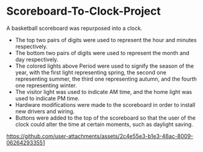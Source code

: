 # Scoreboard-To-Clock-Project

A basketball scoreboard was repurposed into a clock.
- The top two pairs of digits were used to represent the hour and minutes respectively.
- The bottom two pairs of digits were used to represent the month and day respectively.
- The colored lights above Period were used to signify the season of the year, with the first light representing spring, the second one representing summer, the third one representing autumn, and the fourth one representing winter.
- The visitor light was used to indicate AM time, and the home light was used to indicate PM time.
- Hardware modifications were made to the scoreboard in order to install new drivers and wiring.
- Buttons were added to the top of the scoreboard so that the user of the clock could alter the time at certain moments, such as daylight saving.

https://github.com/user-attachments/assets/2c4e55e3-b1e3-46ac-8009-062642933551
